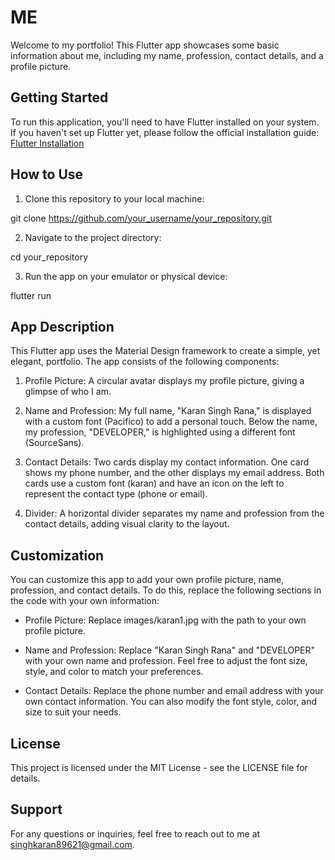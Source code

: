 # ME

Welcome to my portfolio! This Flutter app showcases some basic information about me, including my name, profession, contact details, and a profile picture.



## Getting Started

To run this application, you'll need to have Flutter installed on your system. If you haven't set up Flutter yet, please follow the official installation guide: [Flutter Installation](https://flutter.dev/docs/get-started/install)

## How to Use

1. Clone this repository to your local machine:

git clone https://github.com/your_username/your_repository.git

2. Navigate to the project directory:

cd your_repository

3. Run the app on your emulator or physical device:

flutter run

## App Description

This Flutter app uses the Material Design framework to create a simple, yet elegant, portfolio. The app consists of the following components:

1. Profile Picture: A circular avatar displays my profile picture, giving a glimpse of who I am.

2. Name and Profession: My full name, "Karan Singh Rana," is displayed with a custom font (Pacifico) to add a personal touch. Below the name, my profession, "DEVELOPER," is highlighted using a different font (SourceSans).

3. Contact Details: Two cards display my contact information. One card shows my phone number, and the other displays my email address. Both cards use a custom font (karan) and have an icon on the left to represent the contact type (phone or email).

4. Divider: A horizontal divider separates my name and profession from the contact details, adding visual clarity to the layout.

## Customization

You can customize this app to add your own profile picture, name, profession, and contact details. To do this, replace the following sections in the code with your own information:

- Profile Picture: Replace images/karan1.jpg with the path to your own profile picture.

- Name and Profession: Replace "Karan Singh Rana" and "DEVELOPER" with your own name and profession. Feel free to adjust the font size, style, and color to match your preferences.

- Contact Details: Replace the phone number and email address with your own contact information. You can also modify the font style, color, and size to suit your needs.

## License

This project is licensed under the MIT License - see the LICENSE file for details.

## Support

For any questions or inquiries, feel free to reach out to me at singhkaran89621@gmail.com.

